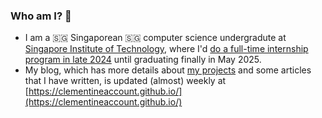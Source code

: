 ### Who am I? 🤔

- I am a  🇸🇬 Singaporean  🇸🇬 computer science undergradute at [Singapore Institute of Technology](https://www.singaporetech.edu.sg/about/overseas-university-partners/digipen-institute-technology-singapore), where I'd [do a full-time internship program in late 2024](https://www.singaporetech.edu.sg/integrated-work-study-programme) until graduating finally in May 2025.
- My blog, which has more details about [my projects](https://clementineaccount.github.io/categories) and some articles that I have written, is updated (almost) weekly at [https://clementineaccount.github.io/](https://clementineaccount.github.io/)

<!--
**ClementineAccount/ClementineAccount** is a ✨ _special_ ✨ repository because its `README.md` (this file) appears on your GitHub profile.

Here are some ideas to get you started:

- 🔭 I’m currently working on ...
- 🌱 I’m currently learning ...
- 👯 I’m looking to collaborate on ...
- 🤔 I’m looking for help with ...
- 💬 Ask me about ...
- 📫 How to reach me: ...
- 😄 Pronouns: ...
- ⚡ Fun fact: ...
-->
